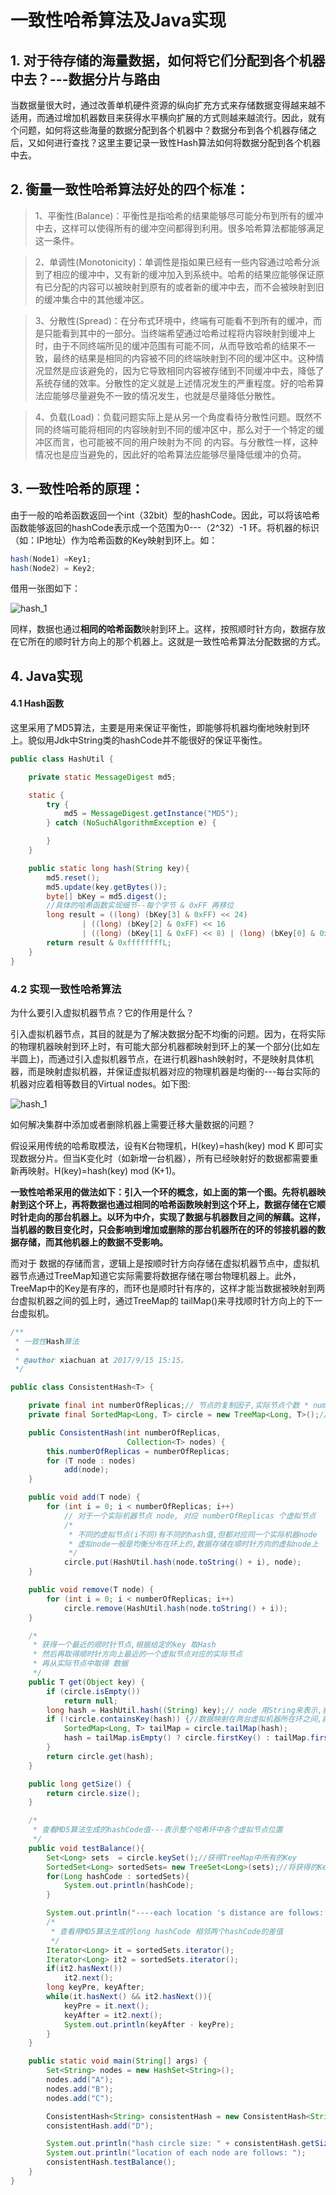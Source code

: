 # 一致性哈希算法及Java实现

## 1. 对于待存储的海量数据，如何将它们分配到各个机器中去？---数据分片与路由

当数据量很大时，通过改善单机硬件资源的纵向扩充方式来存储数据变得越来越不适用，而通过增加机器数目来获得水平横向扩展的方式则越来越流行。因此，就有个问题，如何将这些海量的数据分配到各个机器中？数据分布到各个机器存储之后，又如何进行查找？这里主要记录一致性Hash算法如何将数据分配到各个机器中去。

## 2. 衡量一致性哈希算法好处的四个标准：

> 1、平衡性(Balance)：平衡性是指哈希的结果能够尽可能分布到所有的缓冲中去，这样可以使得所有的缓冲空间都得到利用。很多哈希算法都能够满足这一条件。

> 2、单调性(Monotonicity)：单调性是指如果已经有一些内容通过哈希分派到了相应的缓冲中，又有新的缓冲加入到系统中。哈希的结果应能够保证原有已分配的内容可以被映射到原有的或者新的缓冲中去，而不会被映射到旧的缓冲集合中的其他缓冲区。 

> 3、分散性(Spread)：在分布式环境中，终端有可能看不到所有的缓冲，而是只能看到其中的一部分。当终端希望通过哈希过程将内容映射到缓冲上时，由于不同终端所见的缓冲范围有可能不同，从而导致哈希的结果不一致，最终的结果是相同的内容被不同的终端映射到不同的缓冲区中。这种情况显然是应该避免的，因为它导致相同内容被存储到不同缓冲中去，降低了系统存储的效率。分散性的定义就是上述情况发生的严重程度。好的哈希算法应能够尽量避免不一致的情况发生，也就是尽量降低分散性。 

> 4、负载(Load)：负载问题实际上是从另一个角度看待分散性问题。既然不同的终端可能将相同的内容映射到不同的缓冲区中，那么对于一个特定的缓冲区而言，也可能被不同的用户映射为不同 的内容。与分散性一样，这种情况也是应当避免的，因此好的哈希算法应能够尽量降低缓冲的负荷。

## 3. 一致性哈希的原理：

由于一般的哈希函数返回一个int（32bit）型的hashCode。因此，可以将该哈希函数能够返回的hashCode表示成一个范围为0---（2^32）-1 环。将机器的标识（如：IP地址）作为哈希函数的Key映射到环上。如：

```java
hash(Node1) =Key1;
hash(Node2) = Key2;
```

借用一张图如下：

![hash_1](..\img\hash_1.png)

同样，数据也通过**相同的哈希函数**映射到环上。这样，按照顺时针方向，数据存放在它所在的顺时针方向上的那个机器上。这就是一致性哈希算法分配数据的方式。

## 4. Java实现

#### 4.1 Hash函数

这里采用了MD5算法，主要是用来保证平衡性，即能够将机器均衡地映射到环上。貌似用Jdk中String类的hashCode并不能很好的保证平衡性。

```java
public class HashUtil {

    private static MessageDigest md5;

    static {
        try {
            md5 = MessageDigest.getInstance("MD5");
        } catch (NoSuchAlgorithmException e) {

        }
    }

    public static long hash(String key){
        md5.reset();
        md5.update(key.getBytes());
        byte[] bKey = md5.digest();
        //具体的哈希函数实现细节--每个字节 & 0xFF 再移位
        long result = ((long) (bKey[3] & 0xFF) << 24)
                | ((long) (bKey[2] & 0xFF) << 16
                | ((long) (bKey[1] & 0xFF) << 8) | (long) (bKey[0] & 0xFF));
        return result & 0xffffffffL;
    }
}
```

### 4.2 实现一致性哈希算法

为什么要引入虚拟机器节点？它的作用是什么？

引入虚拟机器节点，其目的就是为了解决数据分配不均衡的问题。因为，在将实际的物理机器映射到环上时，有可能大部分机器都映射到环上的某一个部分(比如左半圆上)，而通过引入虚拟机器节点，在进行机器hash映射时，不是映射具体机器，而是映射虚拟机器，并保证虚拟机器对应的物理机器是均衡的---每台实际的机器对应着相等数目的Virtual nodes。如下图:

![hash_1](..\img\hash_2.jpg)

如何解决集群中添加或者删除机器上需要迁移大量数据的问题？

假设采用传统的哈希取模法，设有K台物理机，H(key)=hash(key) mod K 即可实现数据分片。但当K变化时（如新增一台机器），所有已经映射好的数据都需要重新再映射。H(key)=hash(key) mod (K+1)。

**一致性哈希采用的做法如下：引入一个环的概念，如上面的第一个图。先将机器映射到这个环上，再将数据也通过相同的哈希函数映射到这个环上，数据存储在它顺时针走向的那台机器上。以环为中介，实现了数据与机器数目之间的解藕。这样，当机器的数目变化时，只会影响到增加或删除的那台机器所在的环的邻接机器的数据存储，而其他机器上的数据不受影响。**

而对于 数据的存储而言，逻辑上是按顺时针方向存储在虚拟机器节点中，虚拟机器节点通过TreeMap知道它实际需要将数据存储在哪台物理机器上。此外，TreeMap中的Key是有序的，而环也是顺时针有序的，这样才能当数据被映射到两台虚拟机器之间的弧上时，通过TreeMap的 tailMap()来寻找顺时针方向上的下一台虚拟机。

```java
/**
 * 一致性Hash算法
 *
 * @author xiachuan at 2017/9/15 15:15。
 */

public class ConsistentHash<T> {

    private final int numberOfReplicas;// 节点的复制因子,实际节点个数 * numberOfReplicas = 虚拟节点个数
    private final SortedMap<Long, T> circle = new TreeMap<Long, T>();// 存储虚拟节点的hash值到真实节点的映射

    public ConsistentHash(int numberOfReplicas,
                          Collection<T> nodes) {
        this.numberOfReplicas = numberOfReplicas;
        for (T node : nodes)
            add(node);
    }

    public void add(T node) {
        for (int i = 0; i < numberOfReplicas; i++)
            // 对于一个实际机器节点 node, 对应 numberOfReplicas 个虚拟节点
            /*
             * 不同的虚拟节点(i不同)有不同的hash值,但都对应同一个实际机器node
             * 虚拟node一般是均衡分布在环上的,数据存储在顺时针方向的虚拟node上
             */
            circle.put(HashUtil.hash(node.toString() + i), node);
    }

    public void remove(T node) {
        for (int i = 0; i < numberOfReplicas; i++)
            circle.remove(HashUtil.hash(node.toString() + i));
    }

    /*
     * 获得一个最近的顺时针节点,根据给定的key 取Hash
     * 然后再取得顺时针方向上最近的一个虚拟节点对应的实际节点
     * 再从实际节点中取得 数据
     */
    public T get(Object key) {
        if (circle.isEmpty())
            return null;
        long hash = HashUtil.hash((String) key);// node 用String来表示,获得node在哈希环中的hashCode
        if (!circle.containsKey(hash)) {//数据映射在两台虚拟机器所在环之间,就需要按顺时针方向寻找机器
            SortedMap<Long, T> tailMap = circle.tailMap(hash);
            hash = tailMap.isEmpty() ? circle.firstKey() : tailMap.firstKey();
        }
        return circle.get(hash);
    }

    public long getSize() {
        return circle.size();
    }

    /*
     * 查看MD5算法生成的hashCode值---表示整个哈希环中各个虚拟节点位置
     */
    public void testBalance(){
        Set<Long> sets  = circle.keySet();//获得TreeMap中所有的Key
        SortedSet<Long> sortedSets= new TreeSet<Long>(sets);//将获得的Key集合排序
        for(Long hashCode : sortedSets){
            System.out.println(hashCode);
        }

        System.out.println("----each location 's distance are follows: ----");
        /*
         * 查看用MD5算法生成的long hashCode 相邻两个hashCode的差值
         */
        Iterator<Long> it = sortedSets.iterator();
        Iterator<Long> it2 = sortedSets.iterator();
        if(it2.hasNext())
            it2.next();
        long keyPre, keyAfter;
        while(it.hasNext() && it2.hasNext()){
            keyPre = it.next();
            keyAfter = it2.next();
            System.out.println(keyAfter - keyPre);
        }
    }

    public static void main(String[] args) {
        Set<String> nodes = new HashSet<String>();
        nodes.add("A");
        nodes.add("B");
        nodes.add("C");

        ConsistentHash<String> consistentHash = new ConsistentHash<String>( 2, nodes);
        consistentHash.add("D");

        System.out.println("hash circle size: " + consistentHash.getSize());
        System.out.println("location of each node are follows: ");
        consistentHash.testBalance();
    }
}

```

